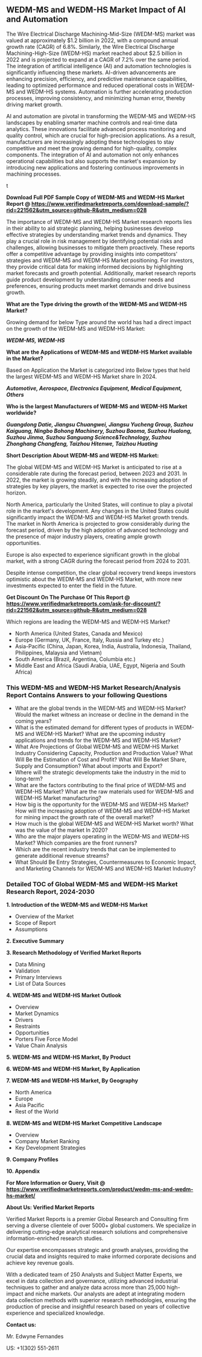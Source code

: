 <h2>WEDM-MS and WEDM-HS Market Impact of AI and Automation</h2><p>The Wire Electrical Discharge Machining-Mid-Size (WEDM-MS) market was valued at approximately $1.2 billion in 2022, with a compound annual growth rate (CAGR) of 6.8%. Similarly, the Wire Electrical Discharge Machining-High-Size (WEDM-HS) market reached about $2.5 billion in 2022 and is projected to expand at a CAGR of 7.2% over the same period. The integration of artificial intelligence (AI) and automation technologies is significantly influencing these markets. AI-driven advancements are enhancing precision, efficiency, and predictive maintenance capabilities, leading to optimized performance and reduced operational costs in WEDM-MS and WEDM-HS systems. Automation is further accelerating production processes, improving consistency, and minimizing human error, thereby driving market growth.</p><p>AI and automation are pivotal in transforming the WEDM-MS and WEDM-HS landscapes by enabling smarter machine controls and real-time data analytics. These innovations facilitate advanced process monitoring and quality control, which are crucial for high-precision applications. As a result, manufacturers are increasingly adopting these technologies to stay competitive and meet the growing demand for high-quality, complex components. The integration of AI and automation not only enhances operational capabilities but also supports the market's expansion by introducing new applications and fostering continuous improvements in machining processes.</p>t</p><p id="" class=""><strong>Download Full PDF Sample Copy of WEDM-MS and WEDM-HS Market Report @ <a href="https://www.verifiedmarketreports.com/download-sample/?rid=221562&utm_source=github-R&utm_medium=028" target="_blank">https://www.verifiedmarketreports.com/download-sample/?rid=221562&utm_source=github-R&utm_medium=028</a></strong></p><p>The importance of&nbsp;WEDM-MS and WEDM-HS Market research reports lies in their ability to aid strategic planning, helping businesses develop effective strategies by understanding market trends and dynamics. They play a crucial role in risk management by identifying potential risks and challenges, allowing businesses to mitigate them proactively. These reports offer a competitive advantage by providing insights into competitors' strategies and WEDM-MS and WEDM-HS Market positioning. For investors, they provide critical data for making informed decisions by highlighting market forecasts and growth potential. Additionally, market research reports guide product development by understanding consumer needs and preferences, ensuring products meet market demands and drive business growth.</p><p><strong>What are the&nbsp;Type driving the growth of the WEDM-MS and WEDM-HS Market?</strong></p><p id="" class="">Growing demand for below Type around the world has had a direct impact on the growth of the WEDM-MS and WEDM-HS Market:</p><em><strong>WEDM-MS, WEDM-HS</strong></em></p><strong>What are the&nbsp;Applications&nbsp;of WEDM-MS and WEDM-HS Market available in the Market?</strong></p><p id="" class="">Based on Application the Market is categorized into Below types that held the largest WEDM-MS and WEDM-HS Market share In 2024.</p><em><strong>Automotive, Aerospace, Electronics Equipment, Medical Equipment, Others</strong></em></p><strong>Who is the largest Manufacturers of WEDM-MS and WEDM-HS Market worldwide?</strong></p><p><em><strong>Guangdong Datie, Jiangsu Chuangwei, Jiangsu Yucheng Group, Suzhou Kaiguang, Ningbo Bohong Machinery, Suzhou Baoma, Suzhou Hualong, Suzhou Jinma, Suzhou Sanguang Science&Technology, Suzhou Zhonghang Changfeng, Taizhou Hitenwe, Taizhou Huating</strong></em></p><p id="" class=""><strong>Short Description About WEDM-MS and WEDM-HS Market:</strong></p><p>The global WEDM-MS and WEDM-HS Market is anticipated to rise at a considerable rate during the forecast period, between 2023 and 2031. In 2022, the market is growing steadily, and with the increasing adoption of strategies by key players, the market is expected to rise over the projected horizon.</p><p>North America, particularly the United States, will continue to play a pivotal role in the market's development. Any changes in the United States could significantly impact the WEDM-MS and WEDM-HS Market growth trends. The market in North America is projected to grow considerably during the forecast period, driven by the high adoption of advanced technology and the presence of major industry players, creating ample growth opportunities.</p><p>Europe is also expected to experience significant growth in the global market, with a strong CAGR during the forecast period from 2024 to 2031.</p><p>Despite intense competition, the clear global recovery trend keeps investors optimistic about the WEDM-MS and WEDM-HS Market, with more new investments expected to enter the field in the future.</p><p id="" class=""><strong>Get Discount On The Purchase Of This Report @ <a href="https://www.verifiedmarketreports.com/ask-for-discount/?rid=221562&utm_source=github-R&utm_medium=028" target="_blank">https://www.verifiedmarketreports.com/ask-for-discount/?rid=221562&utm_source=github-R&utm_medium=028</a></strong></p>Which regions are leading the WEDM-MS and WEDM-HS Market?</p><ul><li>North America (United States, Canada and Mexico)</li><li>Europe (Germany, UK, France, Italy, Russia and Turkey etc.)</li><li>Asia-Pacific (China, Japan, Korea, India, Australia, Indonesia, Thailand, Philippines, Malaysia and Vietnam)</li><li>South America (Brazil, Argentina, Columbia etc.)</li><li>Middle East and Africa (Saudi Arabia, UAE, Egypt, Nigeria and South Africa)</li></ul><h3 id="" class="">This WEDM-MS and WEDM-HS Market Research/Analysis Report Contains Answers to your following Questions</h3><ul><li>What are the global trends in the WEDM-MS and WEDM-HS Market? Would the market witness an increase or decline in the demand in the coming years?</li><li>What is the estimated demand for different types of products in WEDM-MS and WEDM-HS Market? What are the upcoming industry applications and trends for the WEDM-MS and WEDM-HS Market?</li><li>What Are Projections of Global WEDM-MS and WEDM-HS Market Industry Considering Capacity, Production and Production Value? What Will Be the Estimation of Cost and Profit? What Will Be Market Share, Supply and Consumption? What about imports and Export?</li><li>Where will the strategic developments take the industry in the mid to long-term?</li><li>What are the factors contributing to the final price of WEDM-MS and WEDM-HS Market? What are the raw materials used for WEDM-MS and WEDM-HS Market manufacturing?</li><li>How big is the opportunity for the WEDM-MS and WEDM-HS Market? How will the increasing adoption of WEDM-MS and WEDM-HS Market for mining impact the growth rate of the overall market?</li><li>How much is the global WEDM-MS and WEDM-HS Market worth? What was the value of the market In 2020?</li><li>Who are the major players operating in the WEDM-MS and WEDM-HS Market? Which companies are the front runners?</li><li>Which are the recent industry trends that can be implemented to generate additional revenue streams?</li><li>What Should Be Entry Strategies, Countermeasures to Economic Impact, and Marketing Channels for WEDM-MS and WEDM-HS Market Industry?</li></ul><h3 id="" class="">Detailed TOC of Global WEDM-MS and WEDM-HS Market Research Report, 2024-2030</h3><p id="" class=""><strong>1. Introduction of the WEDM-MS and WEDM-HS Market</strong></p><ul><li>Overview of the Market</li><li>Scope of Report</li><li>Assumptions</li></ul><p id="" class=""><strong>2. Executive Summary</strong></p><p id="" class=""><strong>3. Research Methodology of Verified Market Reports</strong></p><ul><li>Data Mining</li><li>Validation</li><li>Primary Interviews</li><li>List of Data Sources</li></ul><p id="" class=""><strong>4. WEDM-MS and WEDM-HS Market Outlook</strong></p><ul><li>Overview</li><li>Market Dynamics</li><li>Drivers</li><li>Restraints</li><li>Opportunities</li><li>Porters Five Force Model</li><li>Value Chain Analysis</li></ul><p id="" class=""><strong>5. WEDM-MS and WEDM-HS Market, By Product</strong></p><p id="" class=""><strong>6. WEDM-MS and WEDM-HS Market, By Application</strong></p><p id="" class=""><strong>7. WEDM-MS and WEDM-HS Market, By Geography</strong></p><ul><li>North America</li><li>Europe</li><li>Asia Pacific</li><li>Rest of the World</li></ul><p id="" class=""><strong>8. WEDM-MS and WEDM-HS Market Competitive Landscape</strong></p><ul><li>Overview</li><li>Company Market Ranking</li><li>Key Development Strategies</li></ul><p id="" class=""><strong>9. Company Profiles</strong></p><p id="" class=""><strong>10. Appendix</strong></p><p id="" class=""><strong>For More Information or Query, Visit @ <a href="https://www.verifiedmarketreports.com/product/wedm-ms-and-wedm-hs-market/" target="_blank">https://www.verifiedmarketreports.com/product/wedm-ms-and-wedm-hs-market/</a></strong></p><p id="" class=""><strong>About Us: Verified Market Reports</strong></p><p id="" class="">Verified Market Reports is a premier Global Research and Consulting firm serving a diverse clientele of over 5000+ global customers. We specialize in delivering cutting-edge analytical research solutions and comprehensive information-enriched research studies.</p><p id="" class="">Our expertise encompasses strategic and growth analyses, providing the crucial data and insights required to make informed corporate decisions and achieve key revenue goals.</p><p id="" class="">With a dedicated team of 250 Analysts and Subject Matter Experts, we excel in data collection and governance, utilizing advanced industrial techniques to gather and analyze data across more than 25,000 high-impact and niche markets. Our analysts are adept at integrating modern data collection methods with superior research methodologies, ensuring the production of precise and insightful research based on years of collective experience and specialized knowledge.</p><p id="" class=""><strong>Contact us:</strong></p><p id="" class="">Mr. Edwyne Fernandes</p><p id="" class="">US: +1(302) 551-2611</p>